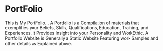 # PortFolio
This is My PortFolio...
A Portfolio is a Compilation of materials that exemplifies your Beliefs, Skills, Qualifications, Education, Training, and Experiences. It Provides Insight into your Personality and WorkEthic. A Portfolio Website is Generally a Static Website Featuring work Samples and other details as Explained above.
